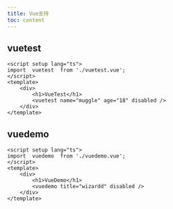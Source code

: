 ```yaml
---
title: Vue支持
toc: content
---
```



## vuetest
        
<!-- <code src="./vuetest.vue"></code> -->
```vue
<script setup lang="ts">
import  vuetest  from './vuetest.vue';
</script>
<template>
    <div>
        <h1>VueTest</h1>
        <vuetest name="muggle" age="18" disabled />
    </div>
</template>
```

## vuedemo

```vue
<script setup lang="ts">
import  vuedemo  from './vuedemo.vue';
</script>
<template>
    <div>
        <h1>VueDemo</h1>
        <vuedemo title="wizardd" disabled />
    </div>
</template>
```

<!-- <code src="./vuedemo.vue"></code> -->
